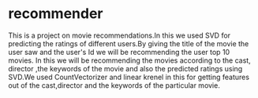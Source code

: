 # recommender
This is a project on movie recommendations.In this we used SVD for predicting the ratings of different users.By giving the title of the movie the user saw and the user's Id we will be recommending the user top 10 movies. In this we will be recommending the movies according to the cast, director ,the keywords of the movie and also the predicted ratings using SVD.We used CountVectorizer and linear krenel in this for getting features out of the cast,director and the keywords of the particular movie.
